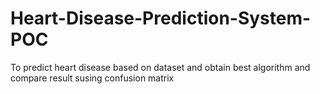 # Heart-Disease-Prediction-System-POC
To predict heart disease based on dataset and obtain best algorithm and compare result susing confusion matrix
